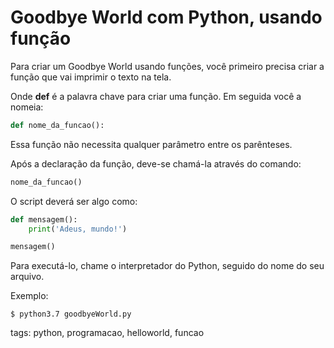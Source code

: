 # Goodbye World com Python, usando função
Para criar um Goodbye World usando funções, você primeiro precisa criar a função que vai imprimir o texto na tela.

Onde **def** é a palavra chave para criar uma função. Em seguida você a nomeia:
```python
def nome_da_funcao():
```
Essa função não necessita qualquer parâmetro entre os parênteses.

Após a declaração da função, deve-se chamá-la através do comando:
```python
nome_da_funcao()
```
O script deverá ser algo como:
```python
def mensagem():
    print('Adeus, mundo!')

mensagem()
```
Para executá-lo, chame o interpretador do Python, seguido do nome do seu arquivo.

Exemplo:
```
$ python3.7 goodbyeWorld.py
```

tags: python, programacao, helloworld, funcao